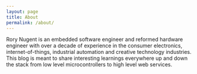 ```yaml
---
layout: page
title: About
permalink: /about/
---
```


Rory Nugent is an embedded software engineer and reformed hardware engineer with over a decade of experience in the consumer electronics, internet-of-things, industrial automation and creative technology industries. This blog is meant to share interesting learnings everywhere up and down the stack from low level microcontrollers to high level web services.